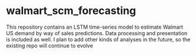 # walmart_scm_forecasting
This repository contains an LSTM time-series model to estimate Walmart US demand by way of sales predictions. Data processing and presentation is included as well. I plan to add other kinds of analyses in the future, so the existing repo will continue to evolve
